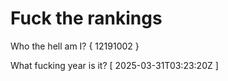 # Fuck the rankings

Who the hell am I?
{ 12191002 }

What fucking year is it?
[ 2025-03-31T03:23:20Z ]
